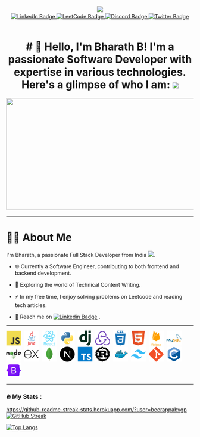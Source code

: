 
<div id="header" align="center">
  <img src="https://media.giphy.com/media/v1.Y2lkPTc5MGI3NjExZXhmeHhhbWp2dTU3aG1mYndnMHM2MzhqZ2x3MDVla25ud3IyMWpyZyZlcD12MV9pbnRlcm5hbF9naWZfYnlfaWQmY3Q9cw/M9gbBd9nbDrOTu1Mqx/giphy.gif" width="100"/>
</div>
<div id="badges" style="text-align: center;" align="center">
  <a href="https://www.linkedin.com/in/b-bharath-140836250/" target="_blank">
    <img src="https://img.shields.io/badge/LinkedIn-blue?style=for-the-badge&logo=linkedin&logoColor=white" alt="LinkedIn Badge"/>
  </a>

  <a href="https://leetcode.com/Bharathbvgp/" target="_blank">
    <img src="https://img.shields.io/badge/LeetCode-25-green?style=for-the-badge&logo=leetcode" alt="LeetCode Badge"/>
  </a>

  <a href="https://discordapp.com/users/1167878016089726988" target="_blank">
    <img src="https://img.shields.io/badge/Discord-1167878016089726988-blue?style=for-the-badge&logo=discord&logoColor=white" alt="Discord Badge"/>
  </a>

  <a href="https://twitter.com/Bharath22937943">
    <img src="https://img.shields.io/badge/Twitter-blue?style=for-the-badge&logo=twitter&logoColor=white" alt="Twitter Badge"/>
  </a>
</div>
<div id="header" align="center">
  <img src="https://komarev.com/ghpvc/?username=beerappabvgp&style=flat-square&color=blue" alt="" style="text-align: center; justify-content : center;" align="center" />
</div>



<h1 align="center">
  # 👋 Hello, I'm Bharath B!
  I'm a passionate Software Developer with expertise in various technologies. Here's a glimpse of who I am:
  <img src="https://media.giphy.com/media/hvRJCLFzcasrR4ia7z/giphy.gif" width="30px"/>
</h1>
<div align="center">
  <img src="https://media.giphy.com/media/dWesBcTLavkZuG35MI/giphy.gif" width="600" height="300"/>
</div>

---

# 👨‍💻 About Me

I'm Bharath, a passionate Full Stack Developer from India <img src="https://media.giphy.com/media/WUlplcMpOCEmTGBtBW/giphy.gif" width="30">.

- 🌐 Currently a Software Engineer, contributing to both frontend and backend development.

- 📝 Exploring the world of Technical Content Writing.

- ⚡ In my free time, I enjoy solving problems on Leetcode and reading tech articles.

- 📧 Reach me on [![Linkedin Badge](https://img.shields.io/badge/Connect_with_me_on-LinkedIn-blue?style=for-the-badge&logo=Linkedin&logoColor=white)](https://www.linkedin.com/in/b-bharath-140836250/)
.

---

<div>
  <img src="https://github.com/devicons/devicon/blob/master/icons/javascript/javascript-original.svg" title="JavaScript" alt="JavaScript" width="40" height="40"/>&nbsp;
  <img src="https://github.com/devicons/devicon/blob/master/icons/java/java-original-wordmark.svg" title="Java" alt="Java" width="40" height="40"/>&nbsp;
  <img src="https://github.com/devicons/devicon/blob/master/icons/react/react-original-wordmark.svg" title="React" alt="React" width="40" height="40"/>&nbsp;
  <img src="https://github.com/devicons/devicon/blob/master/icons/python/python-original.svg" title="Python" alt="React" width="40" height="40"/>&nbsp;
  <img src="https://github.com/devicons/devicon/blob/master/icons/django/django-plain.svg" title="Django" alt="React" width="40" height="40"/>&nbsp;
  <img src="https://github.com/devicons/devicon/blob/master/icons/redux/redux-original.svg" title="Redux" alt="Redux " width="40" height="40"/>&nbsp;
  <img src="https://github.com/devicons/devicon/blob/master/icons/css3/css3-plain-wordmark.svg"  title="CSS3" alt="CSS" width="40" height="40"/>&nbsp;
  <img src="https://github.com/devicons/devicon/blob/master/icons/html5/html5-original.svg" title="HTML5" alt="HTML" width="40" height="40"/>&nbsp;
  <img src="https://github.com/devicons/devicon/blob/master/icons/firebase/firebase-plain-wordmark.svg" title="Firebase" alt="Firebase" width="40" height="40"/>&nbsp;
  <img src="https://github.com/devicons/devicon/blob/master/icons/mysql/mysql-original-wordmark.svg" title="MySQL"  alt="MySQL" width="40" height="40"/>&nbsp;
  <img src="https://github.com/devicons/devicon/blob/master/icons/nodejs/nodejs-original-wordmark.svg" title="NodeJS" alt="NodeJS" width="40" height="40"/>&nbsp;
  <img src="https://github.com/devicons/devicon/blob/master/icons/express/express-original.svg" title="ExpreeJS" alt="ExpreeJS" width="40" height="40"/>&nbsp;
  <img src="https://github.com/devicons/devicon/blob/master/icons/mongodb/mongodb-original.svg" title="MongoDB" alt="MongoDB" width="40" height="40"/>&nbsp;
  <img src="https://github.com/devicons/devicon/blob/master/icons/nextjs/nextjs-original.svg" title="NextJS" alt="NextJS" width="40" height="40"/>&nbsp;
  <img src="https://github.com/devicons/devicon/blob/master/icons/typescript/typescript-original.svg" title="TypeScript" alt="TypeScript" width="40" height="40"/>&nbsp;
  <img src="https://github.com/devicons/devicon/blob/master/icons/rust/rust-original.svg" title="Rust" alt="Rust" width="40" height="40"/>&nbsp;
  <img src="https://github.com/devicons/devicon/blob/master/icons/docker/docker-original.svg" title="Docker" alt="Docker" width="40" height="40"/>&nbsp;
  <img src="https://github.com/devicons/devicon/blob/master/icons/tailwindcss/tailwindcss-original.svg" title="tailwindcss" alt="tailwindcss" width="40" height="40"/>&nbsp;
  <img src="https://github.com/devicons/devicon/blob/master/icons/git/git-original.svg" title="Git" alt="Git" width="40" height="40"/>&nbsp;
  <img src="https://github.com/devicons/devicon/blob/master/icons/c/c-original.svg" title="C" alt="C" width="40" height="40"/>&nbsp;
  <img src="https://github.com/devicons/devicon/blob/master/icons/bootstrap/bootstrap-original.svg" title="BootStrap" alt="BootStrap" width="40" height="40"/>&nbsp;
</div>

---

### :fire: My Stats :
https://github-readme-streak-stats.herokuapp.com/?user=beerappabvgp
[![GitHub Streak](https://github-readme-streak-stats.herokuapp.com?user=beerappabvgp&theme=dark)](https://git.io/streak-stats)


[![Top Langs](https://github-readme-stats.vercel.app/api/top-langs/?username=beerappabvgp)](https://github.com/anuraghazra/github-readme-stats)





<!--
**beerappabvgp/beerappabvgp** is a ✨ _special_ ✨ repository because its `README.md` (this file) appears on your GitHub profile.

Here are some ideas to get you started:

- 🔭 I’m currently working on ...
- 🌱 I’m currently learning ...
- 👯 I’m looking to collaborate on ...
- 🤔 I’m looking for help with ...
- 💬 Ask me about ...
- 📫 How to reach me: ...
- 😄 Pronouns: ...
- ⚡ Fun fact: ...
-->
